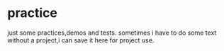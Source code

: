 # practice
just some practices,demos and tests.
sometimes i have to do some text without a project,i can save it here for project use.
